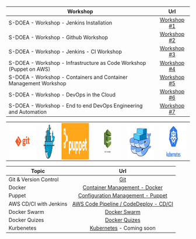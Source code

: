 
| Workshop        | Url           | 
| ------------- |:-------------:| 
| S-DOEA - Workshop - Jenkins Installation       | [Workshop #1](./workshop/workshop1.md) |
| S-DOEA - Workshop - Github Workshop       | [Workshop #2](./workshop/workshop2.md) | 
| S-DOEA - Workshop - Jenkins - CI Workshop       | [Workshop #3](./workshop/workshop3.md) | 
| S-DOEA - Workshop - Infrastructure as Code Workshop (Puppet on AWS)       | [Workshop #4](./workshop/workshop4.md) | 
| S-DOEA - Workshop - Containers and Container Management Workshop       | [Workshop #5](./workshop/workshop5.md) | 
| S-DOEA - Workshop - DevOps in the Cloud       | [Workshop #6](./workshop/workshop6.md) | 
| S-DOEA - Workshop - End to end DevOps Engineering and Automation       | [Workshop #7](./workshop/workshop7.md) |

<table>
    <tr>
        <td><img style="width:650px;height:100px; float: right;" src="./git.png"></td>
        <td><img style="width:350px;height:100px; float: right;" src="./docker.png"></td>
        <td><img style="width:650px;height:100px; float: right;" src="./puppet.png"></td>
        <td><img style="width:650px;height:100px; float: right;" src="./aws_code_deploy.png"></td>
        <td><img style="width:650px;height:100px; float: right;" src="./dockerswarm.png"></td>
        <td><img style="width:650px;height:100px; float: right;" src="./Kubernetes.png"></td>
    </tr>
</table>


| Topic        | Url           | 
| ------------- |:-------------:| 
| Git & Version Control      | [Git](./git/README.md) | 
| Docker      | [Container Management - Docker](./container/README.md) | 
| Puppet      | [Configuration Management - Puppet](./puppet/README.md)      | 
| AWS CD/CI with Jenkins | [AWS Code Pipeline / CodeDeploy - CD/CI](./cdci/NodeJS/README.md)      | 
| Docker Swarm | [Docker Swarm](./swarm/README.md)      | 
| Docker Quizes | [Docker Quizes](./quizes/README.md)      |
| Kurbenetes | [Kubernetes](./kubernetes/README.md)  - Coming soon     | 

